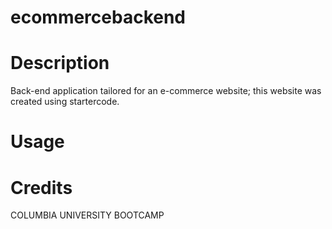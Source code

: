 # ecommercebackend
# Description
Back-end application tailored for an e-commerce website; this website was created using startercode.

# Usage

# Credits
COLUMBIA UNIVERSITY BOOTCAMP
